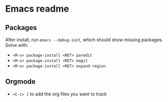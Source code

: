# Emacs readme

## Packages

After install, run `emacs --debug-init`, which should show missing packages. Solve with:

* `<M-x> package-install <RET> paredit`
* `<M-x> package-install <RET> magit`
* `<M-x> package-install <RET> expand-region`

## Orgmode

* `<C-c> [` to add the org files you want to track
